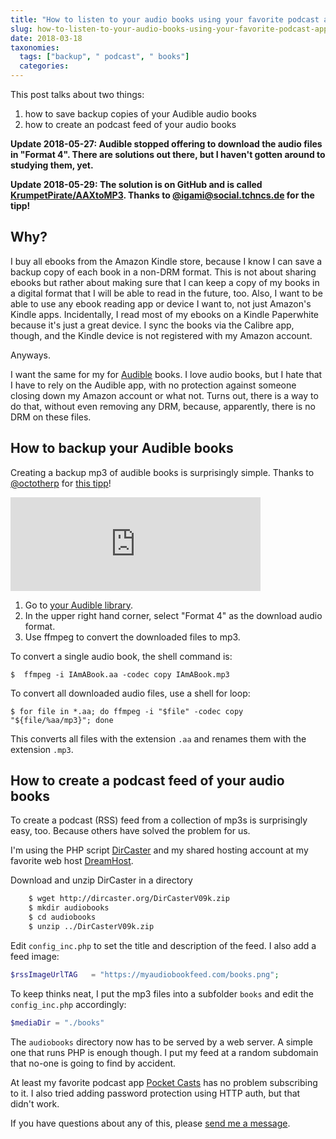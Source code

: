 ```yaml
---
title: "How to listen to your audio books using your favorite podcast app"
slug: how-to-listen-to-your-audio-books-using-your-favorite-podcast-app
date: 2018-03-18
taxonomies:
  tags: ["backup", " podcast", " books"]
  categories: 
---
```



This post talks about two things:

1. how to save backup copies of your Audible audio books
2. how to create an podcast feed of your audio books

**Update 2018-05-27: Audible stopped offering to download the audio files in "Format 4". There are solutions out there, but I haven't gotten around to studying them, yet.**

**Update 2018-05-29: The solution is on GitHub and is called [KrumpetPirate/AAXtoMP3](https://github.com/KrumpetPirate/AAXtoMP3). Thanks to [@igami@social.tchncs.de](https://social.tchncs.de/@igami/100110445500880332) for the tipp!**

## Why?

I buy all ebooks from the Amazon Kindle store, because I know I can save a backup copy of each book in a non-DRM format. This is not about sharing ebooks but rather about making sure that I can keep a copy of my books in a digital format that I will be able to read in the future, too. Also, I want to be able to use any ebook reading app or device I want to, not just Amazon's Kindle apps. Incidentally, I read most of my ebooks on a Kindle Paperwhite because it's just a great device. I sync the books via the Calibre app, though, and the Kindle device is not registered with my Amazon account.

Anyways.

I want the same for my for [Audible](https://www.audible.de/) books. I love audio books, but I hate that I have to rely on the Audible app, with no protection against someone closing down my Amazon account or what not. Turns out, there is a way to do that, without even removing any DRM, because, apparently, there is no DRM on these files.

## How to backup your Audible books

Creating a backup mp3 of audible books is surprisingly simple. Thanks to [@octotherp](https://chaos.social/@octotherp) for [this tipp](https://chaos.social/@octotherp/99688008980687106/)!

<iframe src="https://chaos.social/@octotherp/99688008980687106/embed" class="mastodon-embed" style="max-width: 100%; border: 0" width="400" allowfullscreen="allowfullscreen"></iframe><script src="https://chaos.social/embed.js" async="async"></script>

1. Go to [your Audible library](https://www.audible.de/lib).
2. In the upper right hand corner, select "Format 4" as the download audio format.
3. Use ffmpeg to convert the downloaded files to mp3.

To convert a single audio book, the shell command is:

    $  ffmpeg -i IAmABook.aa -codec copy IAmABook.mp3

To convert all downloaded audio files, use a shell for loop:

    $ for file in *.aa; do ffmpeg -i "$file" -codec copy "${file/%aa/mp3}"; done

This converts all files with the extension `.aa` and renames them with the extension `.mp3`.

## How to create a podcast feed of your audio books
To create a podcast (RSS) feed from a collection of mp3s is surprisingly easy, too. Because others have solved the problem for us.

I'm using the PHP script [DirCaster](http://www.dircaster.org/) and my shared hosting account at my favorite web host [DreamHost](https://www.dreamhost.com/hosting/shared/).

Download and unzip DirCaster in a directory

```bash
    $ wget http://dircaster.org/DirCasterV09k.zip
    $ mkdir audiobooks
    $ cd audiobooks
    $ unzip ../DirCasterV09k.zip
```

Edit `config_inc.php` to set the title and description of the feed. I also add a feed image:

```php
$rssImageUrlTAG   = "https://myaudiobookfeed.com/books.png";
```

To keep thinks neat, I put the mp3 files into a subfolder `books` and edit the `config_inc.php` accordingly:

```php
$mediaDir = "./books"
```

The `audiobooks` directory now has to be served by a web server. A simple one that runs PHP is enough though. I put my feed at a random subdomain that no-one is going to find by accident.

At least my favorite podcast app [Pocket Casts](https://play.pocketcasts.com/) has no problem subscribing to it. I also tried adding password protection using HTTP auth, but that didn't work.


If you have questions about any of this, please [send me a message](link://slug/contact). 


